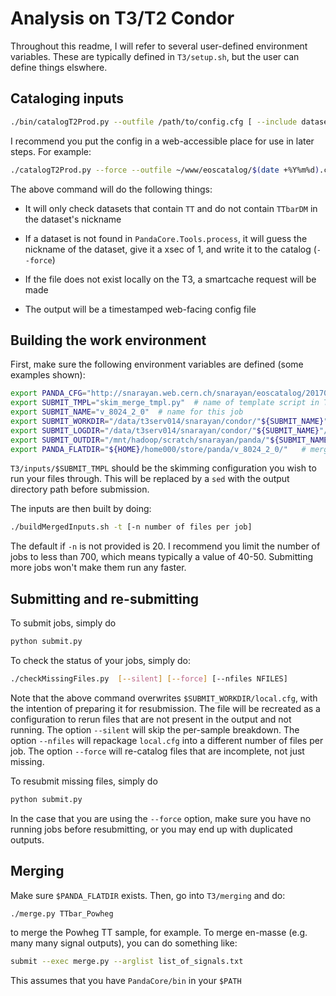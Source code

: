 # Analysis on T3/T2 Condor

Throughout this readme, I will refer to several user-defined environment variables. 
These are typically defined in `T3/setup.sh`, but the user can define things elswhere.

## Cataloging inputs

```bash
./bin/catalogT2Prod.py --outfile /path/to/config.cfg [ --include datasets to include ] [ --exclude datasets to skip ] [ --force ] [--smartcache]
```

I recommend you put the config in a web-accessible place for use in later steps. For example:
```bash
./catalogT2Prod.py --force --outfile ~/www/eoscatalog/$(date +%Y%m%d).cfg --include TT --exclude TTbarDM --smartcache
```

The above command will do the following things:

- It will only check datasets that contain `TT` and do not contain `TTbarDM` in the dataset's nickname

- If a dataset is not found in `PandaCore.Tools.process`, it will guess the nickname of the dataset, give it a xsec of 1, and write it to the catalog (`--force`)

- If the file does not exist locally on the T3, a smartcache request will be made

- The output will be a timestamped web-facing config file


## Building the work environment

First, make sure the following environment variables are defined (some examples shown):
```bash
export PANDA_CFG="http://snarayan.web.cern.ch/snarayan/eoscatalog/20170127.cfg"  # location of config file from previous section
export SUBMIT_TMPL="skim_merge_tmpl.py"  # name of template script in T3/inputs
export SUBMIT_NAME="v_8024_2_0"  # name for this job
export SUBMIT_WORKDIR="/data/t3serv014/snarayan/condor/"${SUBMIT_NAME}"/work/"  # staging area for submission
export SUBMIT_LOGDIR="/data/t3serv014/snarayan/condor/"${SUBMIT_NAME}"/logs/"  # log directory
export SUBMIT_OUTDIR="/mnt/hadoop/scratch/snarayan/panda/"${SUBMIT_NAME}"/batch/"  # location of unmerged files
export PANDA_FLATDIR="${HOME}/home000/store/panda/v_8024_2_0/"   # merged output
```

`T3/inputs/$SUBMIT_TMPL` should be the skimming configuration you wish to run your files through. 
This will be replaced by a `sed` with the output directory path before submission.

The inputs are then built by doing:
```bash
./buildMergedInputs.sh -t [-n number of files per job]
```
The default if `-n` is not provided is 20. 
I recommend you limit the number of jobs to less than 700, which means typically a value of 40-50.
Submitting more jobs won't make them run any faster.

## Submitting and re-submitting

To submit jobs, simply do

```bash 
python submit.py
```
To check the status of your jobs, simply do:
```bash
./checkMissingFiles.py  [--silent] [--force] [--nfiles NFILES]
```
Note that the above command overwrites `$SUBMIT_WORKDIR/local.cfg`, with the intention of preparing it for resubmission.
The file will be recreated as a configuration to rerun files that are not present in the output and not running.
The option `--silent` will skip the per-sample breakdown.
The option `--nfiles` will repackage `local.cfg` into a different number of files per job.
The option `--force` will re-catalog files that are incomplete, not just missing.

To resubmit missing files, simply do
```bash
python submit.py
```
In the case that you are using the `--force` option, make sure you have no running jobs before resubmitting, or you may end up with duplicated outputs.


## Merging

Make sure `$PANDA_FLATDIR` exists. Then, go into `T3/merging` and do:
```bash
./merge.py TTbar_Powheg
```
to merge the Powheg TT sample, for example. 
To merge en-masse (e.g. many many signal outputs), you can do something like:
```bash
submit --exec merge.py --arglist list_of_signals.txt
```
This assumes that you have `PandaCore/bin` in your `$PATH`
